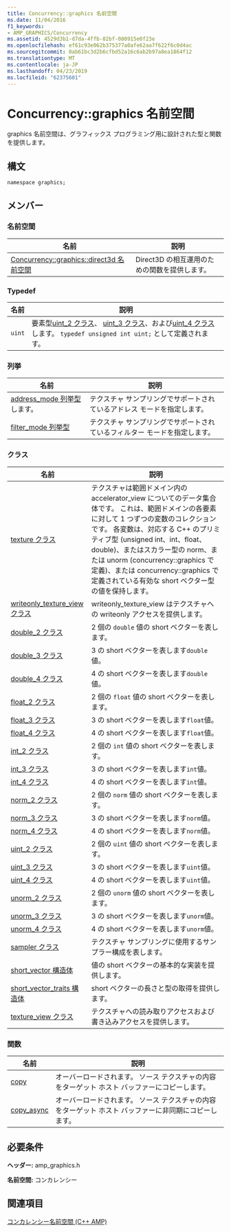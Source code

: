 ```yaml
---
title: Concurrency::graphics 名前空間
ms.date: 11/04/2016
f1_keywords:
- AMP_GRAPHICS/Concurrency
ms.assetid: 4529d3b1-d7da-4ffb-82bf-080915e0f23e
ms.openlocfilehash: ef61c93e062b375377a0afe62aa7f622f6c0d4ac
ms.sourcegitcommit: 0ab61bc3d2b6cfbd52a16c6ab2b97a8ea1864f12
ms.translationtype: MT
ms.contentlocale: ja-JP
ms.lasthandoff: 04/23/2019
ms.locfileid: "62375601"
---
```

# <a name="concurrencygraphics-namespace"></a>Concurrency::graphics 名前空間

graphics 名前空間は、グラフィックス プログラミング用に設計された型と関数を提供します。

## <a name="syntax"></a>構文

```
namespace graphics;
```

## <a name="members"></a>メンバー

### <a name="namespaces"></a>名前空間

|名前|説明|
|----------|-----------------|
|[Concurrency::graphics::direct3d 名前空間](concurrency-graphics-direct3d-namespace.md)|Direct3D の相互運用のための関数を提供します。|

### <a name="typedefs"></a>Typedef

|名前|説明|
|----------|-----------------|
|`uint`|要素型[uint_2 クラス](uint-2-class.md)、 [uint_3 クラス](uint-3-class.md)、および[uint_4 クラス](uint-4-class.md)します。 `typedef unsigned int uint;` として定義されます。|

### <a name="enumerations"></a>列挙

|名前|説明|
|----------|-----------------|
|[address_mode 列挙型](concurrency-graphics-namespace-enums.md#address_mode)します。|テクスチャ サンプリングでサポートされているアドレス モードを指定します。|
|[filter_mode 列挙型](concurrency-graphics-namespace-enums.md#filter_mode)|テクスチャ サンプリングでサポートされているフィルター モードを指定します。|

### <a name="classes"></a>クラス

|名前|説明|
|----------|-----------------|
|[texture クラス](texture-class.md)|テクスチャは範囲ドメイン内の accelerator_view についてのデータ集合体です。 これは、範囲ドメインの各要素に対して 1 つずつの変数のコレクションです。 各変数は、対応する C++ のプリミティブ型 (unsigned int、int、float、double)、またはスカラー型の norm、または unorm (concurrency::graphics で定義)、または concurrency::graphics で定義されている有効な short ベクター型の値を保持します。|
|[writeonly_texture_view クラス](writeonly-texture-view-class.md)|writeonly_texture_view はテクスチャへの writeonly アクセスを提供します。|
|[double_2 クラス](double-2-class.md)|2 個の `double` 値の short ベクターを表します。|
|[double_3 クラス](double-3-class.md)|3 の short ベクターを表します`double`値。|
|[double_4 クラス](double-4-class.md)|4 の short ベクターを表します`double`値。|
|[float_2 クラス](float-2-class.md)|2 個の `float` 値の short ベクターを表します。|
|[float_3 クラス](float-3-class.md)|3 の short ベクターを表します`float`値。|
|[float_4 クラス](float-4-class.md)|4 の short ベクターを表します`float`値。|
|[int_2 クラス](int-2-class.md)|2 個の `int` 値の short ベクターを表します。|
|[int_3 クラス](int-3-class.md)|3 の short ベクターを表します`int`値。|
|[int_4 クラス](int-4-class.md)|4 の short ベクターを表します`int`値。|
|[norm_2 クラス](norm-2-class.md)|2 個の `norm` 値の short ベクターを表します。|
|[norm_3 クラス](norm-3-class.md)|3 の short ベクターを表します`norm`値。|
|[norm_4 クラス](norm-4-class.md)|4 の short ベクターを表します`norm`値。|
|[uint_2 クラス](uint-2-class.md)|2 個の `uint` 値の short ベクターを表します。|
|[uint_3 クラス](uint-3-class.md)|3 の short ベクターを表します`uint`値。|
|[uint_4 クラス](uint-4-class.md)|4 の short ベクターを表します`uint`値。|
|[unorm_2 クラス](unorm-2-class.md)|2 個の `unorm` 値の short ベクターを表します。|
|[unorm_3 クラス](unorm-3-class.md)|3 の short ベクターを表します`unorm`値。|
|[unorm_4 クラス](unorm-4-class.md)|4 の short ベクターを表します`unorm`値。|
|[sampler クラス](sampler-class.md)|テクスチャ サンプリングに使用するサンプラー構成を表します。|
|[short_vector 構造体](short-vector-structure.md)|値の short ベクターの基本的な実装を提供します。|
|[short_vector_traits 構造体](short-vector-traits-structure.md)|short ベクターの長さと型の取得を提供します。|
|[texture_view クラス](texture-view-class.md)|テクスチャへの読み取りアクセスおよび書き込みアクセスを提供します。|

### <a name="functions"></a>関数

|名前|説明|
|----------|-----------------|
|[copy](concurrency-graphics-namespace-functions.md#copy)|オーバーロードされます。 ソース テクスチャの内容をターゲット ホスト バッファーにコピーします。|
|[copy_async](concurrency-graphics-namespace-functions.md#copy_async)|オーバーロードされます。 ソース テクスチャの内容をターゲット ホスト バッファーに非同期にコピーします。|

## <a name="requirements"></a>必要条件

**ヘッダー:** amp_graphics.h

**名前空間:** コンカレンシー

## <a name="see-also"></a>関連項目

[コンカレンシー名前空間 (C++ AMP)](concurrency-namespace-cpp-amp.md)

